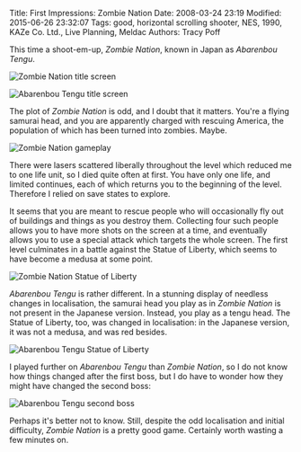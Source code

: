 Title: First Impressions: Zombie Nation
Date: 2008-03-24 23:19
Modified: 2015-06-26 23:32:07
Tags: good, horizontal scrolling shooter, NES, 1990, KAZe Co. Ltd., Live Planning, Meldac
Authors: Tracy Poff

This time a shoot-em-up, *Zombie Nation*, known in Japan as *Abarenbou Tengu*.

![Zombie Nation title screen]({filename}images/Zombie-Nation_001.png)

![Abarenbou Tengu title screen]({filename}images/Abarenbou-Tengu_002.png)

The plot of *Zombie Nation* is odd, and I doubt that it matters. You're a flying samurai head, and you are apparently charged with rescuing America, the population of which has been turned into zombies. Maybe.

![Zombie Nation gameplay]({filename}images/Zombie-Nation_006.png)

There were lasers scattered liberally throughout the level which reduced me to one life unit, so I died quite often at first. You have only one life, and limited continues, each of which returns you to the beginning of the level. Therefore I relied on save states to explore.

It seems that you are meant to rescue people who will occasionally fly out of buildings and things as you destroy them. Collecting four such people allows you to have more shots on the screen at a time, and eventually allows you to use a special attack which targets the whole screen. The first level culminates in a battle against the Statue of Liberty, which seems to have become a medusa at some point.

![Zombie Nation Statue of Liberty]({filename}images/Zombie-Nation_020.png)

*Abarenbou Tengu* is rather different. In a stunning display of needless changes in localisation, the samurai head you play as in *Zombie Nation* is not present in the Japanese version. Instead, you play as a tengu head. The Statue of Liberty, too, was changed in localisation: in the Japanese version, it was not a medusa, and was red besides.

![Abarenbou Tengu Statue of Liberty]({filename}images/Abarenbou-Tengu_003.png)

I played further on *Abarenbou Tengu* than *Zombie Nation*, so I do not know how things changed after the first boss, but I do have to wonder how they might have changed the second boss:

![Abarenbou Tengu second boss]({filename}images/Abarenbou-Tengu_008.png)

Perhaps it's better not to know. Still, despite the odd localisation and initial difficulty, *Zombie Nation* is a pretty good game. Certainly worth wasting a few minutes on.
